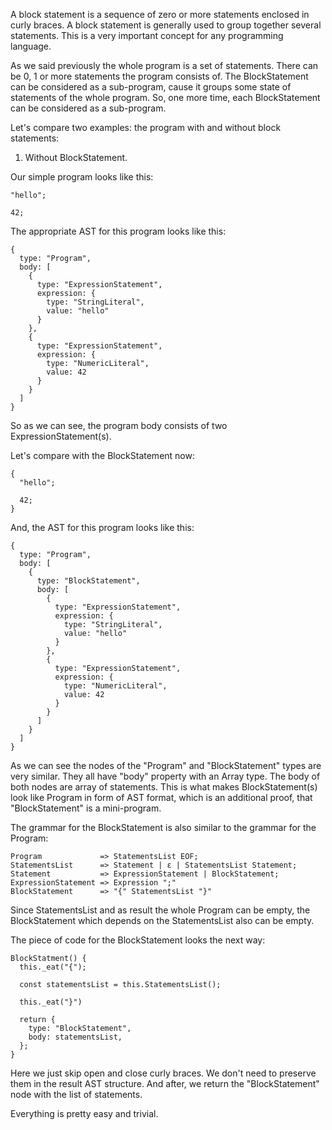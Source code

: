 A block statement is a sequence of zero or more statements enclosed in curly braces. A block statement is generally used to group together several statements. This is a very important concept for any programming language.

As we said previously the whole program is a set of statements. There can be 0, 1 or more statements the program consists of. The BlockStatement can be considered as a sub-program, cause it groups some state of statements of the whole program. So, one more time, each BlockStatement can be considered as a sub-program.

Let's compare two examples: the program with and without block statements:

1. Without BlockStatement.

Our simple program looks like this:

```
"hello";

42;
```

The appropriate AST for this program looks like this:

```
{
  type: "Program",
  body: [
    {
      type: "ExpressionStatement",
      expression: {
        type: "StringLiteral",
        value: "hello"
      }
    },
    {
      type: "ExpressionStatement",
      expression: {
        type: "NumericLiteral",
        value: 42
      }
    }
  ]
}
```

So as we can see, the program body consists of two ExpressionStatement(s).


Let's compare with the BlockStatement now:


```
{
  "hello";

  42;
}
```

And, the AST for this program looks like this:

```
{
  type: "Program",
  body: [
    {
      type: "BlockStatement",
      body: [
        {
          type: "ExpressionStatement",
          expression: {
            type: "StringLiteral",
            value: "hello"
          }
        },
        {
          type: "ExpressionStatement",
          expression: {
            type: "NumericLiteral",
            value: 42
          }
        } 
      ]
    }
  ]
}
```

As we can see the nodes of the "Program" and "BlockStatement" types are very similar. They all have "body" property with an Array type. The body of both nodes are array of statements. This is what makes BlockStatement(s) look like Program in form of AST format, which is an additional proof, that "BlockStatement" is a mini-program.

The grammar for the BlockStatement is also similar to the grammar for the Program:

```
Program             => StatementsList EOF;
StatementsList      => Statement | ɛ | StatementsList Statement; 
Statement           => ExpressionStatement | BlockStatement;
ExpressionStatement => Expression ";"
BlockStatement      => "{" StatementsList "}"
```

Since StatementsList and as result the whole Program can be empty, the BlockStatement which depends on the StatementsList also can be empty.

The piece of code for the BlockStatement looks the next way:

```
BlockStatment() {
  this._eat("{");
  
  const statementsList = this.StatementsList();
  
  this._eat("}")
  
  return {
    type: "BlockStatement",
    body: statementsList,
  };
}
```

Here we just skip open and close curly braces. We don't need to preserve them in the result AST structure. And after, we return the "BlockStatement" node with the list of statements.

Everything is pretty easy and trivial.

